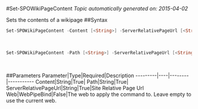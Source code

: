 #Set-SPOWikiPageContent
*Topic automatically generated on: 2015-04-02*

Sets the contents of a wikipage
##Syntax
```powershell
Set-SPOWikiPageContent -Content [<String>] -ServerRelativePageUrl [<String>] [-Web [<WebPipeBind>]]
```
&nbsp;

```powershell
Set-SPOWikiPageContent -Path [<String>] -ServerRelativePageUrl [<String>] [-Web [<WebPipeBind>]]
```
&nbsp;

##Parameters
Parameter|Type|Required|Description
---------|----|--------|-----------
Content|String|True|
Path|String|True|
ServerRelativePageUrl|String|True|Site Relative Page Url
Web|WebPipeBind|False|The web to apply the command to. Leave empty to use the current web.

